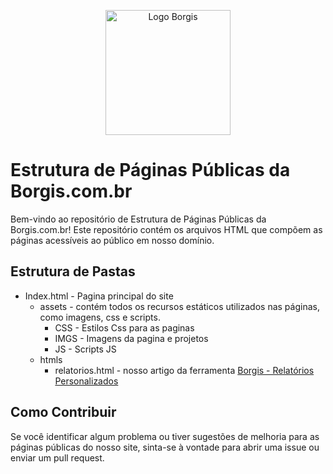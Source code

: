 <!-- Logo -->
<p align="center">
  <img src="https://borgis.com.br/assets/imgs/logo-borgis.svg" alt="Logo Borgis" height="200" width="200">
</p>

# Estrutura de Páginas Públicas da Borgis.com.br

Bem-vindo ao repositório de Estrutura de Páginas Públicas da Borgis.com.br! Este repositório contém os arquivos HTML que compõem as páginas acessíveis ao público em nosso domínio.

## Estrutura de Pastas

- Index.html - Pagina principal do site
  - assets - contém todos os recursos estáticos utilizados nas páginas, como imagens, css e scripts.
    - CSS - Estilos Css para as paginas
    - IMGS - Imagens da pagina e projetos
    - JS - Scripts JS
  - htmls
    - relatorios.html - nosso artigo da ferramenta [Borgis - Relatórios Personalizados](https://github.com/devborgis/relatorios-personalizados)

## Como Contribuir
Se você identificar algum problema ou tiver sugestões de melhoria para as páginas públicas do nosso site, sinta-se à vontade para abrir uma issue ou enviar um pull request.
